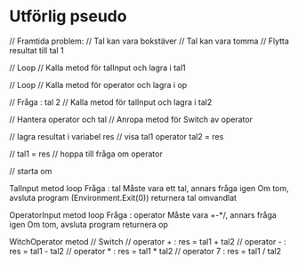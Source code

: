 ﻿# Utförlig pseudo
// Framtida problem:
//      Tal kan vara bokstäver
//      Tal kan vara tomma
//      Flytta resultat till tal 1

// Loop
//		Kalla metod för talInput och lagra i tal1

// Loop
//		Kalla metod för operator och lagra i op

//		Fråga : tal 2
//		Kalla metod för talInput och lagra i tal2

// Hantera operator och tal
// Anropa metod för Switch av operator

// lagra resultat i variabel res
// visa tal1 operator tal2 = res

// tal1 = res
// hoppa till fråga om operator

// starta om

TalInput metod
	loop 
		Fråga : tal
		Måste vara ett tal, annars fråga igen
	Om tom, avsluta program (Environment.Exit(0))
	returnera tal omvandlat

OperatorInput metod
loop
	Fråga : operator
	Måste vara +-*/, annars fråga igen
	Om tom, avsluta program
	returnera op

WitchOperator metod
// Switch
//    operator + : res = tal1 + tal2
//    operator - : res = tal1 - tal2
//    operator * : res = tal1 * tal2
//    operator 7 : res = tal1 / tal2